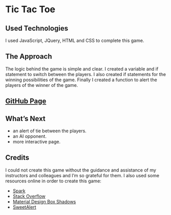 # Tic Tac Toe 

## Used Technologies

 I used JavaScript, JQuery, HTML and CSS to complete this game. 

## The Approach

The logic behind the game is simple and clear. I created a variable and if statement to switch between the players. I also created if statements for the winning possibilities of the game. Finally I created a function to alert the players of the winner of the game.  

## [GitHub Page](https://hayamam.github.io/Tic-Tac-Toe-/game.html)

## What’s Next
*  an alert of tie between the players.
*  an AI opponent. 
*  more interactive page. 

## Credits
I could not create this game without the guidance and assistance of my instructors and colleagues and I’m so grateful for them.  I also used some resources online in order to create this game: 
* [Spark](https://spark.adobe.com/sp)
* [Stack Overflow](https://stackoverflow.com/questions/10761467/setting-an-image-as-a-footer-background-in-css)
* [Material Design Box Shadows](https://codepen.io/sdthornton/pen/wBZdXq)
* [SweetAlert](https://sweetalert.js.org/guides/)
